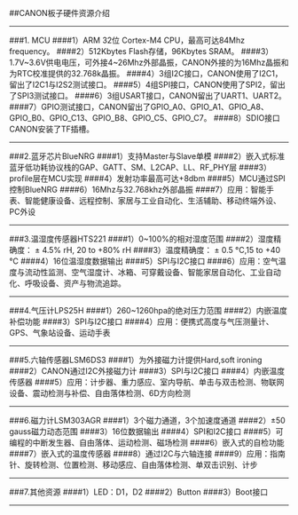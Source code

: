 ##CANON板子硬件资源介绍
***
###1. MCU
####1）ARM 32位 Cortex-M4 CPU，最高可达84Mhz frequency。
####2）512Kbytes Flash存储，96Kbytes SRAM。
####3）1.7V~3.6V供电电压，可外接4~26Mhz外部晶振，CANON外接的为16Mhz晶振和为RTC校准提供的32.768k晶振。
####4）3组I2C接口，CANON使用了I2C1，留出了I2C1与I2S2测试接口。
####5）4组SPI接口，CANON使用了SPI2，留出了SPI3测试接口。
####6）3组USART接口，CANON留出了UART1、UART2。
####7）GPIO测试接口，CANON留出了GPIO_A0、GPIO_A1、GPIO_A8、GPIO_B0、GPIO_C13、GPIO_B8、GPIO_C5、GPIO_C7。
####8）SDIO接口CANON安装了TF插槽。
***
###2.蓝牙芯片BlueNRG
####1）支持Master与Slave单模
####2）嵌入式标准蓝牙低功耗协议栈的GAP、GATT、SM、L2CAP、LL、RF_PHY层
####3）profile层在MCU实现
####4）发射功率最高可达+8dbm
####5）MCU通过SPI控制BlueNRG
####6）16Mhz与32.768khz外部晶振
####7）应用：智能手表、智能健康设备、远程控制、家居与工业自动化、生活辅助、移动终端外设、PC外设
***
###3.温湿度传感器HTS221
####1）0~100%的相对湿度范围
####2）湿度精确度： ± 4.5% rH, 20 to +80% rH
####3）温度精确度： ± 0.5 °C,15 to +40 °C
####4）16位温湿度数据输出
####5）SPI与I2C接口
####6）应用：空气温度与流动性监测、空气湿度计、冰箱、可穿戴设备、智能家居自动化、工业自动化、呼吸设备、资产与物流追踪。
***
###4.气压计LPS25H
####1）260~1260hpa的绝对压力范围
####2）内嵌温度补偿功能
####3）SPI与I2C接口
####4）应用：便携式高度与气压测量计、GPS、气象站设备、运动手表
***
###5.六轴传感器LSM6DS3
####1）为外接磁力计提供Hard,soft ironing
####2）CANON通过I2C外接磁力计
####3）SPI与I2C接口
####4）内嵌温度传感器
####5）应用：计步器、重力感应、室内导航、单击与双击检测、物联网设备、震动检测与补偿、自由落体检测、6D方向检测
***
###6.磁力计LSM303AGR
####1）3个磁力通道，3个加速度通道
####2）±50 gauss磁力动态范围
####3）16位数据输出
####4）SPI和I2C接口
####5）可编程的中断发生器、自由落体、运动检测、磁场检测
####6）嵌入式的自检功能
####7）嵌入式的温度传感器
####8）通过I2C与六轴连接
####9）应用：指南针、旋转检测、位置检测、移动感应、自由落体检测、单双击识别、计步
***
###7.其他资源
####1）LED：D1，D2
####2）Button
####3）Boot接口
***


